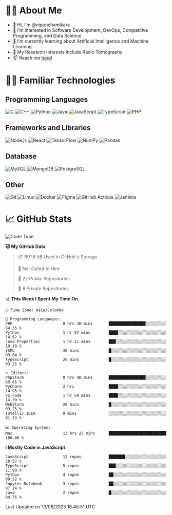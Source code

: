 # 🙋‍♂️ About Me
- 👋 Hi, I’m @nipunchamikara
- 👀 I’m interested in Software Development, DevOps, Competitive Programming, and Data Science
- 🌱 I’m currently learning about Artificial Intelligence and Machine Learning
- 📜 My Research Interests include Radio Tomography
- 📫 Reach me [here](mailto:nipunchamikara@yahoo.com)!

# 👨‍💻 Familiar Technologies

## Programming Languages
![C](https://img.icons8.com/color/48/000000/c-programming.png "C")
![C++](https://img.icons8.com/color/48/000000/c-plus-plus-logo.png "C++")
![Python](https://img.icons8.com/color/48/000000/python.png "Python")
![Java](https://img.icons8.com/color/48/000000/java-coffee-cup-logo.png "Java")
![JavaScript](https://img.icons8.com/color/48/000000/javascript.png "JavaScript")
![TypeScript](https://img.icons8.com/color/48/000000/typescript.png "TypeScript")
![PHP](https://img.icons8.com/officel/48/000000/php-logo.png "PHP")

## Frameworks and Libraries
![Node.js](https://img.icons8.com/color/48/000000/nodejs.png "Node.js")
![React](https://img.icons8.com/officel/48/000000/react.png "React")
![TensorFlow](https://img.icons8.com/color/48/000000/tensorflow.png "TensorFlow")
![NumPy](https://img.icons8.com/color/48/000000/numpy.png "NumPy")
![Pandas](https://img.icons8.com/color/48/000000/pandas.png "Pandas")

## Database
![MySQL](https://img.icons8.com/color/48/000000/mysql-logo.png "MySQL")
![MongoDB](https://img.icons8.com/color/48/000000/mongodb.png "MongoDB")
![PostgreSQL](https://img.icons8.com/color/48/000000/postgreesql.png "PostgreSQL")

## Other
![Git](https://img.icons8.com/color/48/000000/git.png "Git")
![Linux](https://img.icons8.com/color/48/000000/linux.png "Linux")
![Docker](https://img.icons8.com/color/48/000000/docker.png "Docker")
![Figma](https://img.icons8.com/color/48/000000/figma.png "Figma")
![GitHub Actions](https://img.icons8.com/color/48/000000/github.png "GitHub Actions")
![Jenkins](https://img.icons8.com/color/48/000000/jenkins.png "Jenkins")

# 📈 GitHub Stats

<!--START_SECTION:waka-->
![Code Time](http://img.shields.io/badge/Code%20Time-1%2C671%20hrs%2029%20mins-blue)

**🐱 My GitHub Data** 

> 📦 891.6 kB Used in GitHub's Storage 
 > 
> 🚫 Not Opted to Hire
 > 
> 📜 22 Public Repositories 
 > 
> 🔑 8 Private Repositories 
 > 
📊 **This Week I Spent My Time On** 

```text
🕑︎ Time Zone: Asia/Colombo

💬 Programming Languages: 
PHP                      8 hrs 38 mins       ████████████████░░░░░░░░░   64.35 % 
Python                   1 hr 57 mins        ████░░░░░░░░░░░░░░░░░░░░░   14.62 % 
Java Properties          1 hr 21 mins        ███░░░░░░░░░░░░░░░░░░░░░░   10.10 % 
YAML                     30 mins             █░░░░░░░░░░░░░░░░░░░░░░░░   03.84 % 
TypeScript               26 mins             █░░░░░░░░░░░░░░░░░░░░░░░░   03.25 % 

🔥 Editors: 
PhpStorm                 8 hrs 48 mins       ████████████████░░░░░░░░░   65.61 % 
PyCharm                  2 hrs               ████░░░░░░░░░░░░░░░░░░░░░   14.95 % 
VS Code                  1 hr 59 mins        ████░░░░░░░░░░░░░░░░░░░░░   14.79 % 
WebStorm                 26 mins             █░░░░░░░░░░░░░░░░░░░░░░░░   03.25 % 
IntelliJ IDEA            9 mins              ░░░░░░░░░░░░░░░░░░░░░░░░░   01.13 % 

💻 Operating System: 
Mac                      13 hrs 25 mins      █████████████████████████   100.00 % 
```

**I Mostly Code in JavaScript** 

```text
JavaScript               12 repos            ███████░░░░░░░░░░░░░░░░░░   28.57 % 
TypeScript               5 repos             ███░░░░░░░░░░░░░░░░░░░░░░   11.90 % 
Python                   4 repos             ██░░░░░░░░░░░░░░░░░░░░░░░   09.52 % 
Jupyter Notebook         3 repos             ██░░░░░░░░░░░░░░░░░░░░░░░   07.14 % 
Java                     2 repos             █░░░░░░░░░░░░░░░░░░░░░░░░   04.76 % 
```




 Last Updated on 13/06/2025 18:45:51 UTC
<!--END_SECTION:waka-->

